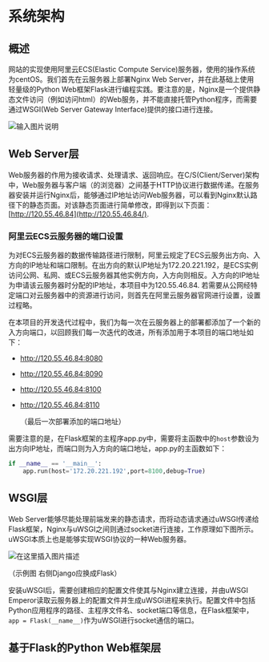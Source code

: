 # 系统架构

## 概述

网站的实现使用阿里云ECS(Elastic Compute Service)服务器，使用的操作系统为centOS。我们首先在云服务器上部署Nginx Web Server，并在此基础上使用轻量级的Python Web框架Flask进行编程实践。要注意的是，Nginx是一个提供静态文件访问（例如访问html）的Web服务，并不能直接托管Python程序，而需要通过WSGI(Web Server Gateway Interface)提供的接口进行连接。

![输入图片说明](https://imgconvert.csdnimg.cn/aHR0cHM6Ly9zdGF0aWMub3NjaGluYS5uZXQvdXBsb2Fkcy9pbWcvMjAxNzAzLzMwMTM1MTQ2X3l2M1YucG5n)



## Web Server层

Web服务器的作用为接收请求、处理请求、返回响应。在C/S(Client/Server)架构中，Web服务器与客户端（的浏览器）之间基于HTTP协议进行数据传递。在服务器安装并运行Nginx后，能够通过IP地址访问Web服务器，可以看到Nginx默认路径下的静态页面。对该静态页面进行简单修改，即得到以下页面：[http://120.55.46.84](http://120.55.46.84/). 



### 阿里云ECS云服务器的端口设置

为对ECS云服务器的数据传输路径进行限制，阿里云规定了ECS云服务出方向、入方向的IP地址和端口限制。在出方向的默认IP地址为172.20.221.192，是ECS实例访问公网、私网、或ECS云服务器其他实例方向，入方向则相反。入方向的IP地址为申请该云服务器时分配的IP地址，本项目中为120.55.46.84. 若需要从公网经特定端口对云服务器中的资源进行访问，则首先在阿里云服务器官网进行设置，设置过程略。



在本项目的开发迭代过程中，我们为每一次在云服务器上的部署都添加了一个新的入方向端口，以回顾我们每一次迭代的改进，所有添加用于本项目的端口地址如下：

+ http://120.55.46.84:8080

+ http://120.55.46.84:8090

+ http://120.55.46.84:8100

+ http://120.55.46.84:8110

  （最后一次部署添加的端口地址）



需要注意的是，在Flask框架的主程序app.py中，需要将主函数中的```host```参数设为出方向IP地址，而端口则为入方向的端口地址，app.py的主函数如下：

```python
if __name__ == '__main__':
    app.run(host='172.20.221.192',port=8100,debug=True)
```



## WSGI层

Web Server能够尽能处理前端发来的静态请求，而将动态请求通过uWSGI传递给Flask框架，Nginx与uWSGI之间则通过socket进行连接，工作原理如下图所示。uWSGI本质上也是能够实现WSGI协议的一种Web服务器。



![在这里插入图片描述](https://img-blog.csdn.net/20181008155327375?watermark/2/text/aHR0cHM6Ly9ibG9nLmNzZG4ubmV0L3lpbG92ZXhpbmc=/font/5a6L5L2T/fontsize/400/fill/I0JBQkFCMA==/dissolve/70)

（示例图 右侧Django应换成Flask）



安装uWSGI后，需要创建相应的配置文件使其与Nginx建立连接，并由uWSGI Emperor读取云服务器上的配置文件并生成uWSGI进程来执行。配置文件中包括Python应用程序的路径、主程序文件名、socket端口等信息，在Flask框架中，```app = Flask(__name__)```作为uWSGI进行socket通信的端口。	



## 基于Flask的Python Web框架层

